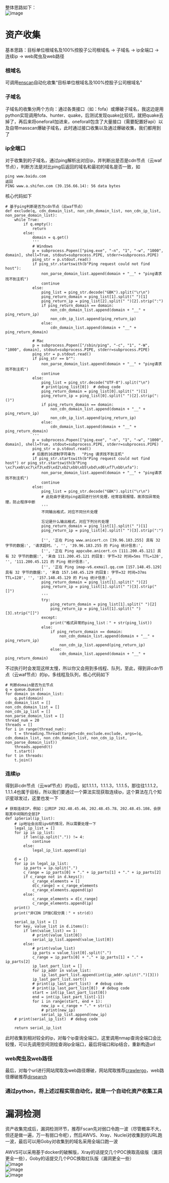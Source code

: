 整体思路如下：  
![image](./assets/自动化资产收集.png)

# 资产收集
基本思路：目标单位根域名及100%控股子公司根域名 -> 子域名 -> ip全端口 -> 连续ip -> web爬虫及web路径

### 根域名
可调用[enscan](https://github.com/wgpsec/ENScan_GO)自动化收集“目标单位根域名及100%控股子公司根域名”
### 子域名
子域名的收集分两个方向：通过各类接口（如：fofa）或爆破子域名，我这边是用python实现调用fofa、hunter、quake，后测试发现quake比较坑，就把quake去掉了，再后来将oneforall加进来，oneforall包含了大量接口（需要配置好api）以及自带masscan爆破子域名，此时通过接口收集以及通过爆破收集，我们都用到了
### ip全端口
对于收集到的子域名，通过ping解析出对应ip，并判断出是否是cdn节点（云waf节点），判断方法是对比ping后返回的域名和最初的域名是否一致，如
```
ping www.baidu.com
返回
PING www.a.shifen.com (39.156.66.14): 56 data bytes
```
核心代码如下
```
# 基于ping判断是否为cdn节点（云waf节点）
def exclude(q, cdn_domain_list, non_cdn_domain_list, non_cdn_ip_list, non_parse_domain_list):
    while True:
        if q.empty():
            return
        else:
            domain = q.get()
            '''
            # Windows
            p = subprocess.Popen(["ping.exe", "-n", "1", "-w", "1000", domain], shell=True, stdout=subprocess.PIPE, stderr=subprocess.PIPE)
            ping_str = p.stdout.read()
            if ping_str.startswith(b"Ping request could not find host"):
                non_parse_domain_list.append(domain + "__" + "ping请求找不到主机")
                continue
            else:
                ping_list = ping_str.decode("GBK").split("\r\n")
                ping_return_domain = ping_list[1].split(" ")[1]
                ping_return_ip = ping_list[2].split(" ")[2].strip(":")
                if ping_return_domain == domain:
                    non_cdn_domain_list.append(domain + "__" + ping_return_ip)
                    non_cdn_ip_list.append(ping_return_ip)
                else:
                    cdn_domain_list.append(domain + "__" + ping_return_domain)
            
            # Mac
            p = subprocess.Popen(["/sbin/ping", "-c", "1", "-W", "1000", domain], stdout=subprocess.PIPE, stderr=subprocess.PIPE)
            ping_str = p.stdout.read()
            if ping_str == b"":
                non_parse_domain_list.append(domain + "__" + "ping请求找不到主机")
                continue
            else:
                ping_list = ping_str.decode("UTF-8").split("\n")
                # print(ping_list[0])  # debug code
                ping_return_domain = ping_list[0].split(" ")[1]
                ping_return_ip = ping_list[0].split(" ")[2].strip(":()")
                if ping_return_domain == domain:
                    non_cdn_domain_list.append(domain + "__" + ping_return_ip)
                    non_cdn_ip_list.append(ping_return_ip)
                else:
                    cdn_domain_list.append(domain + "__" + ping_return_domain)
            '''
            p = subprocess.Popen(["ping.exe", "-n", "1", "-w", "1000", domain], shell=True, stdout=subprocess.PIPE, stderr=subprocess.PIPE)
            ping_str = p.stdout.read()
            # 后面的16进制字符串为   "Ping 请求找不到主机"
            if ping_str.startswith(b"Ping request could not find host") or ping_str.startswith(b"Ping \xc7\xeb\xc7\xf3\xd5\xd2\xb2\xbb\xb5\xbd\xd6\xf7\xbb\xfa"):
                non_parse_domain_list.append(domain + "__" + "ping请求找不到主机")
                continue
            else:
                ping_list = ping_str.decode("GBK").split("\r\n")
                # 此处由于是对ping返回进行分片处理，经常容易报错，故添加异常处理，防止程序中断
                '''
                不同输出格式，对应不同分片处理

                忘记是什么输出格式，对应下列分片处理
                ping_return_domain = ping_list[1].split(" ")[1]
                ping_return_ip = ping_list[4].split(" ")[3].strip(":")

                ['', '正在 Ping www.anicert.cn [39.96.183.255] 具有 32 字节的数据:', '请求超时。', '', '39.96.183.255 的 Ping 统计信息:',
                ['', '正在 Ping appcube.anicert.cn [111.200.45.121] 具有 32 字节的数据:', '来自 111.200.45.121 的回复: 字节=32 时间=5ms TTL=128', '', '111.200.45.121 的 Ping 统计信息:',
                ['', '正在 Ping imap-v6.exmail.qq.com [157.148.45.129] 具有 32 字节的数据:', '来自 157.148.45.129 的回复: 字节=32 时间=37ms TTL=128', '', '157.148.45.129 的 Ping 统计信息:',
                ping_return_domain = ping_list[1].split(" ")[2]
                ping_return_ip = ping_list[1].split(" ")[3].strip("[]")
                '''
                try:
                    ping_return_domain = ping_list[1].split(" ")[2]
                    ping_return_ip = ping_list[1].split(" ")[3].strip("[]")
                except:
                    print("格式异常的ping_list：" + str(ping_list))
                else:
                    if ping_return_domain == domain:
                        non_cdn_domain_list.append(domain + "__" + ping_return_ip)
                        non_cdn_ip_list.append(ping_return_ip)
                    else:
                        cdn_domain_list.append(domain + "__" + ping_return_domain)
```
不过执行时会发现这样太慢，所以你又会用到多线程、队列，至此，得到非cdn节点（云waf节点）的ip，多线程及队列，核心代码如下
```
# 判断domain是否为云节点
q = queue.Queue()
for domain in domain_list:
    q.put(domain)
cdn_domain_list = []
non_cdn_domain_list = []
non_cdn_ip_list = []
non_parse_domain_list = []
thread_num = 20
threads = []
for i in range(thread_num):
    t = threading.Thread(target=cdn_exclude.exclude, args=(q, cdn_domain_list, non_cdn_domain_list, non_cdn_ip_list, non_parse_domain_list))
    threads.append(t)
    t.start()
for t in threads:
    t.join()
```
### 连续ip
得到非cdn节点（云waf节点）的ip后，如1.1.1.1，1.1.1.3，1.1.1.5，那往往1.1.1.2，1.1.1.4也属于目标，所以我们要通过一个算法实现获取连续ip，这个算法在几个知识星球发过，这里也发一下
```
# 获取连续IP，例如：公网IP 202.48.45.46、202.48.45.78、202.48.45.108，会获取其中间隔的全部IP
def ipSerial(ip_list):
    # ip地址会出现ipv6的情况，所以需要处理一下
    legal_ip_list = []
    for ip in ip_list:
        if len(ip.split(".")) != 4:
            continue
        else:
            legal_ip_list.append(ip)

    d = {}
    for ip in legal_ip_list:
        ip_parts = ip.split(".")
        c_range = ip_parts[0] + "." + ip_parts[1] + "." + ip_parts[2]
        if c_range not in d.keys():
            c_range_elements = []
            d[c_range] = c_range_elements
            c_range_elements.append(ip)
        else:
            c_range_elements = d[c_range]
            c_range_elements.append(ip)
    print()
    print("非CDN IP按C段分类：" + str(d))

    serial_ip_list = []
    for key, value_list in d.items():
        if len(value_list) == 1:
            # print(value_list[0])
            serial_ip_list.append(value_list[0])
        else:
            # print(value_list)
            ip_parts = value_list[0].split(".")
            c_range = ip_parts[0] + "." + ip_parts[1] + "." + ip_parts[2]
            ip_last_part_list = []
            for ip_addr in value_list:
                ip_last_part_list.append(int(ip_addr.split(".")[3]))
            ip_last_part_list.sort()
            # print(ip_last_part_list)  # debug code
            # print(ip_last_part_list[0])  # debug code
            start = int(ip_last_part_list[0])
            end = int(ip_last_part_list[-1])
            for i in range(start, end + 1):
                new_ip = c_range + "." + str(i)
                # print(new_ip)
                serial_ip_list.append(new_ip)
    # print(serial_ip_list)  # debug code

    return serial_ip_list
```
此时收集到相对较全的ip，对每个ip查询全端口，这里调用nmap查询全端口会比较慢，可以先调用空间测绘查询ip全端口，最后将端口和ip结合，重新构造url
### web爬虫及web路径
最后，对每个url进行网站爬取及web路径爆破，网站爬取推荐[crawlergo](https://github.com/Qianlitp/crawlergo)，web路径爆破推荐[dirsearch](https://github.com/maurosoria/dirsearch)

### 通过python，将上述过程实现自动化，就是一个自动化资产收集工具

# 漏洞检测
资产收集完成后，漏洞检测环节，推荐Fscan先对弱口令跑一波（尽管概率不大，但还是做一遍，万一有弱口令呢），然后AWVS、Xray、Nuclei对收集到的URL跑一波，最后可以用Goby对收集到的域名采用全端口跑一波

AWVS可以采用基于docker的破解版，Xray的话提交几个POC换取高级版（漏洞更全一些），Goby的话提交几个POC换取红队版（漏洞更全一些）  
![image](./README.image/awvs.png)  
![image](./README.image/xray.png)  
![image](./README.image/goby.png)  